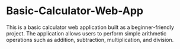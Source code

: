 # Basic-Calculator-Web-App
This is a basic calculator web application built as a beginner-friendly project. The application allows users to perform simple arithmetic operations such as addition, subtraction, multiplication, and division.
